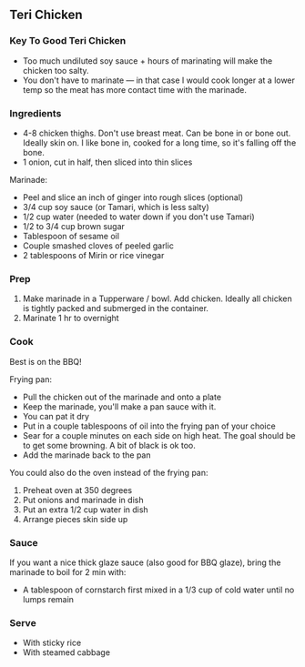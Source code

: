 ## Teri Chicken

### Key To Good Teri Chicken

* Too much undiluted soy sauce + hours of marinating will make the chicken too salty.
* You don't have to marinate — in that case I would cook longer at a lower temp so the meat has more contact time with the marinade.

### Ingredients

* 4-8 chicken thighs. Don't use breast meat. Can be bone in or bone out. Ideally skin on. I like bone in, cooked for a long time, so it's falling off the bone.
* 1 onion, cut in half, then sliced into thin slices

Marinade:

* Peel and slice an inch of ginger into rough slices (optional)
* 3/4 cup soy sauce (or Tamari, which is less salty)
* 1/2 cup water (needed to water down if you don't use Tamari)
* 1/2 to 3/4 cup brown sugar
* Tablespoon of sesame oil
* Couple smashed cloves of peeled garlic
* 2 tablespoons of Mirin or rice vinegar


### Prep

1. Make marinade in a Tupperware / bowl. Add chicken. Ideally all chicken is tightly packed and submerged in the container.
2. Marinate 1 hr to overnight

### Cook

Best is on the BBQ!

Frying pan: 

* Pull the chicken out of the marinade and onto a plate
* Keep the marinade, you'll make a pan sauce with it. 
* You can pat it dry
* Put in a couple tablespoons of oil into the frying pan of your choice
* Sear for a couple minutes on each side on high heat. The goal should be to get some browning. A bit of black is ok too.
* Add the marinade back to the pan

You could also do the oven instead of the frying pan:

1. Preheat oven at 350 degrees 
2. Put onions and marinade in dish
3. Put an extra 1/2 cup water in dish
4. Arrange pieces skin side up 

### Sauce

If you want a nice thick glaze sauce (also good for BBQ glaze), bring the marinade to boil for 2 min with:

* A tablespoon of cornstarch first mixed in a 1/3 cup of cold water until no lumps remain


### Serve

* With sticky rice
* With steamed cabbage

